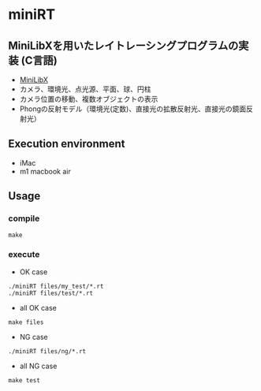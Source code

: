 # miniRT
## MiniLibXを用いたレイトレーシングプログラムの実装 (C言語)
- [MiniLibX](https://harm-smits.github.io/42docs/libs/minilibx/getting_started.html)
- カメラ、環境光、点光源、平面、球、円柱
- カメラ位置の移動、複数オブジェクトの表示
- Phongの反射モデル（環境光(定数)、直接光の拡散反射光、直接光の鏡面反射光）

## Execution environment
- iMac
- m1 macbook air


## Usage
### compile
```
make
```

### execute
- OK case

```
./miniRT files/my_test/*.rt
./miniRT files/test/*.rt
```

- all OK case

```
make files
```

- NG case

```
./miniRT files/ng/*.rt
```
- all NG case
```
make test
```
